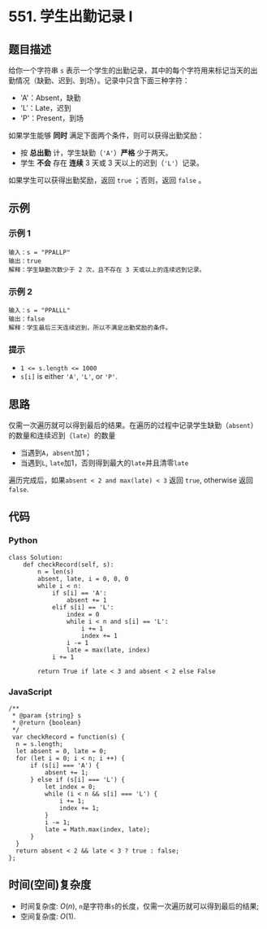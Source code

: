 # 551. 学生出勤记录 I

## 题目描述
给你一个字符串 `s` 表示一个学生的出勤记录，其中的每个字符用来标记当天的出勤情况（缺勤、迟到、到场）。记录中只含下面三种字符：

- 'A'：Absent，缺勤
- 'L'：Late，迟到
- 'P'：Present，到场
  
如果学生能够 **同时** 满足下面两个条件，则可以获得出勤奖励：

- 按 **总出勤** 计，学生缺勤（`'A'`）**严格** 少于两天。
- 学生 **不会** 存在 **连续** 3 天或 3 天以上的迟到（`'L'`）记录。
  
如果学生可以获得出勤奖励，返回 `true` ；否则，返回 `false` 。

## 示例
### 示例 1
```
输入：s = "PPALLP"
输出：true
解释：学生缺勤次数少于 2 次，且不存在 3 天或以上的连续迟到记录。
```

### 示例 2
```
输入：s = "PPALLL"
输出：false
解释：学生最后三天连续迟到，所以不满足出勤奖励的条件。
```

### 提示
- `1 <= s.length <= 1000`
- `s[i]` is either `'A'`, `'L'`, or `'P'`.

## 思路
仅需一次遍历就可以得到最后的结果。在遍历的过程中记录学生缺勤（`absent`）的数量和连续迟到（`late`）的数量

- 当遇到`A`，`absent`加1；
- 当遇到`L`, `late`加1，否则得到最大的`late`并且清零`late`

遍历完成后，如果`absent < 2 and max(late) < 3` 返回 `true`, otherwise 返回 `false`.

## 代码
### Python
```
class Solution:
    def checkRecord(self, s):
        n = len(s)
        absent, late, i = 0, 0, 0
        while i < n:
            if s[i] == 'A':
                absent += 1
            elif s[i] == 'L':
                index = 0
                while i < n and s[i] == 'L':
                    i += 1
                    index += 1
                i -= 1
                late = max(late, index)
            i += 1
        
        return True if late < 3 and absent < 2 else False
```

### JavaScript
```
/**
 * @param {string} s
 * @return {boolean}
 */
 var checkRecord = function(s) {
  n = s.length;
  let absent = 0, late = 0;
  for (let i = 0; i < n; i ++) {
      if (s[i] === 'A') {
          absent += 1;
      } else if (s[i] === 'L') {
          let index = 0;
          while (i < n && s[i] === 'L') {
              i += 1;
              index += 1;
          }
          i -= 1;
          late = Math.max(index, late);
      }
  }
  return absent < 2 && late < 3 ? true : false;
};
```

## 时间(空间)复杂度
- 时间复杂度: $O(n)$, `n`是字符串`s`的长度，仅需一次遍历就可以得到最后的结果;
- 空间复杂度: $O(1)$.